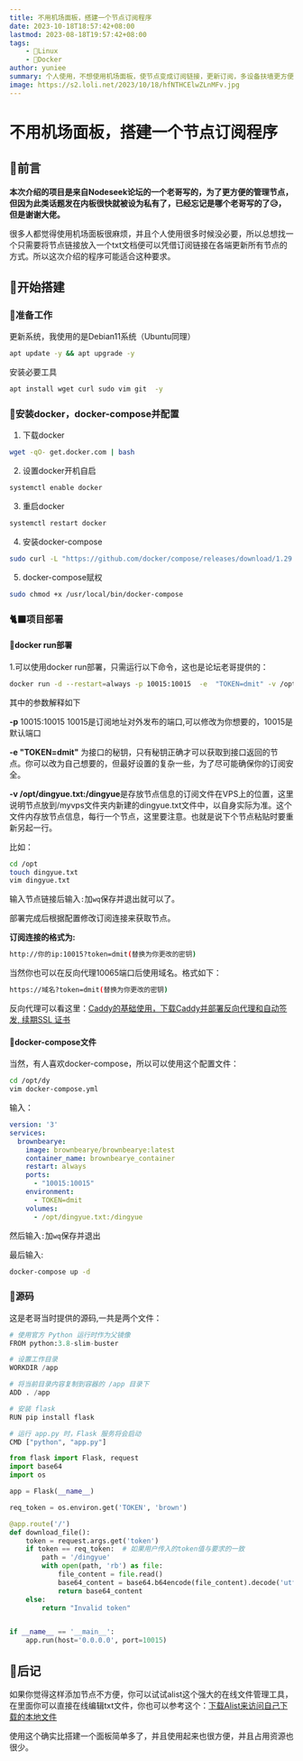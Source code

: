 ```yaml
---
title: 不用机场面板，搭建一个节点订阅程序
date: 2023-10-18T18:57:42+08:00
lastmod: 2023-08-18T19:57:42+08:00
tags: 
    - 🐘Linux
    - 🐋Docker
author: yuniee
summary: 个人使用，不想使用机场面板，使节点变成订阅链接，更新订阅，多设备扶墙更方便。
image: https://s2.loli.net/2023/10/18/hfNTHCElwZLnMFv.jpg
---
```


# 不用机场面板，搭建一个节点订阅程序

## 🦦前言

**本次介绍的项目是来自Nodeseek论坛的一个老哥写的，为了更方便的管理节点，但因为此类话题发在内板很快就被设为私有了，已经忘记是哪个老哥写的了😥，但是谢谢大佬。**

很多人都觉得使用机场面板很麻烦，并且个人使用很多时候没必要，所以总想找一个只需要将节点链接放入一个txt文档便可以凭借订阅链接在各端更新所有节点的方式。所以这次介绍的程序可能适合这种要求。
<InArticleAdsense
    data-ad-client="ca-pub-5818850638223663"
    data-ad-slot="1327307385">
</InArticleAdsense>
## 🦛开始搭建

### 🤪准备工作

更新系统，我使用的是Debian11系统（Ubuntu同理）

```bash
apt update -y && apt upgrade -y
```

安装必要工具

```bash
apt install wget curl sudo vim git  -y
```

### 🐋安装docker，docker-compose并配置

1. 下载docker   

```bash
wget -qO- get.docker.com | bash
```

2. 设置docker开机自启

```bash
systemctl enable docker
```

3. 重启docker

```bash
systemctl restart docker
```

4. 安装docker-compose

```bash
sudo curl -L "https://github.com/docker/compose/releases/download/1.29.2/docker-compose-$(uname -s)-$(uname -m)" -o /usr/local/bin/docker-compose
```

5. docker-compose赋权

```bash
sudo chmod +x /usr/local/bin/docker-compose
```

### 🐈‍⬛项目部署

#### 🐐docker run部署

1.可以使用docker run部署，只需运行以下命令，这也是论坛老哥提供的：

```bash
docker run -d --restart=always -p 10015:10015  -e  "TOKEN=dmit" -v /opt/dingyue.txt:/dingyue brownbearye/brownbearye:latest
```

其中的参数解释如下

**-p** 10015:10015 10015是订阅地址对外发布的端口,可以修改为你想要的，10015是默认端口

**-e "TOKEN=dmit"** 为接口的秘钥，只有秘钥正确才可以获取到接口返回的节点。你可以改为自己想要的，但最好设置的复杂一些，为了尽可能确保你的订阅安全。

**-v /opt/dingyue.txt:/dingyue**是存放节点信息的订阅文件在VPS上的位置，这里说明节点放到/myvps文件夹内新建的dingyue.txt文件中，以自身实际为准。这个文件内存放节点信息，每行一个节点，这里要注意。也就是说下个节点粘贴时要重新另起一行。

比如：

```bash
cd /opt
touch dingyue.txt
vim dingyue.txt
```

输入节点链接后输入`:`加`wq`保存并退出就可以了。

部署完成后根据配置修改订阅连接来获取节点。



**订阅连接的格式为:** 

```bash
http://你的ip:10015?token=dmit(替换为你更改的密钥)
```

当然你也可以在反向代理10065端口后使用域名。格式如下：

```bash
https://域名?token=dmit(替换为你更改的密钥)
```

反向代理可以看这里：[Caddy的基础使用，下载Caddy并部署反向代理和自动签发, 续期SSL 证书](https://www.yunieebk.com/2023/07/30/caddy%E7%9A%84%E5%9F%BA%E7%A1%80%E4%BD%BF%E7%94%A8%EF%BC%8C%E4%B8%8B%E8%BD%BDcaddy%E5%B9%B6%E9%83%A8%E7%BD%B2%E5%8F%8D%E5%90%91%E4%BB%A3%E7%90%86%E5%92%8C%E8%87%AA%E5%8A%A8%E7%AD%BE%E5%8F%91-%E7%BB%AD%E6%9C%9Fssl-%E8%AF%81%E4%B9%A6/)

#### 🐢docker-compose文件

当然，有人喜欢docker-compose，所以可以使用这个配置文件：

```bash
cd /opt/dy
vim docker-compose.yml
```

输入：

```yaml
version: '3'
services:
  brownbearye:
    image: brownbearye/brownbearye:latest
    container_name: brownbearye_container
    restart: always
    ports:
      - "10015:10015"
    environment:
      - TOKEN=dmit
    volumes:
      - /opt/dingyue.txt:/dingyue
```

然后输入`:`加`wq`保存并退出

最后输入:

```bash
docker-compose up -d
```
<InArticleAdsense
    data-ad-client="ca-pub-5818850638223663"
    data-ad-slot="1327307385">
</InArticleAdsense>
### 🫎源码

这是老哥当时提供的源码,一共是两个文件：

```python
# 使用官方 Python 运行时作为父镜像
FROM python:3.8-slim-buster

# 设置工作目录
WORKDIR /app

# 将当前目录内容复制到容器的 /app 目录下
ADD . /app

# 安装 flask
RUN pip install flask

# 运行 app.py 时，Flask 服务将会启动
CMD ["python", "app.py"]
```

```python
from flask import Flask, request
import base64
import os

app = Flask(__name__)

req_token = os.environ.get('TOKEN', 'brown')

@app.route('/')
def download_file():
    token = request.args.get('token')
    if token == req_token:  # 如果用户传入的token值与要求的一致
        path = '/dingyue'
        with open(path, 'rb') as file:
            file_content = file.read()
            base64_content = base64.b64encode(file_content).decode('utf-8')
            return base64_content
    else:
        return "Invalid token"


if __name__ == '__main__':
    app.run(host='0.0.0.0', port=10015)
```

## 🤠后记

如果你觉得这样添加节点不方便，你可以试试alist这个强大的在线文件管理工具，在里面你可以直接在线编辑txt文件，你也可以参考这个：[下载Alist来访问自己下载的本地文件](https://www.yunieebk.com/2023/08/22/%E9%97%B2%E7%BD%AEvps%E5%88%A9%E7%94%A8%E8%AE%A1%E5%88%92-%E5%88%A9%E7%94%A8docker-compose%E6%90%AD%E5%BB%BA%E4%B8%80%E4%B8%AAqqflac%E9%9F%B3%E4%B9%90%E4%B8%8B%E8%BD%BD%E5%99%A8/#%F0%9F%91%BB%E4%B8%8B%E8%BD%BDalist%E6%9D%A5%E8%AE%BF%E9%97%AE%E8%87%AA%E5%B7%B1%E4%B8%8B%E8%BD%BD%E7%9A%84%E6%9C%AC%E5%9C%B0%E6%96%87%E4%BB%B6)

使用这个确实比搭建一个面板简单多了，并且使用起来也很方便，并且占用资源也很少。
<InArticleAdsense
    data-ad-client="ca-pub-5818850638223663"
    data-ad-slot="1327307385">
</InArticleAdsense>
